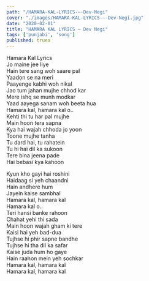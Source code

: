 ```yaml
---
path: "/HAMARA-KAL-LYRICS-–-Dev-Negi"
cover: "./images/HAMARA-KAL-LYRICS-–-Dev-Negi.jpg"
date: "2020-02-01"
title: "HAMARA KAL LYRICS – Dev Negi"
tags: ['punjabi', 'song']
published: truea
---
```

  
Hamara Kal Lyrics  
Jo maine jee liye  
Hain tere sang woh saare pal  
Yaadon se na meri  
Paayenge kabhi woh nikal  
Jao tum jahan mujhe chhod kar  
Mere ishq se munh modkar  
Yaad aayega sanam woh beeta hua  
Hamara kal, hamara kal o..  
Kehti thi tu har pal mujhe  
Main hoon tera sapna  
Kya hai wajah chhoda jo yoon  
Toone mujhe tanha  
Tu dard hai, tu rahatein  
Tu hi hai dil ka sukoon  
Tere bina jeena pade  
Hai bebasi kya kahoon  
  
  
  
  
  
  
Kyun kho gayi hai roshini  
Haidaag si yeh chaandni  
Hain andhere hum  
Jayein kaise sambhal  
Hamara kal, hamara kal  
Hamara kal o..  
Teri hansi banke rahoon  
Chahat yehi thi sada  
Main hoon wajah gham ki tere  
Kaisi hai yeh bad-dua  
Tujhse hi phir sapne bandhe  
Tujhse hi tha dil ka safar  
Kaise juda hum ho gaye  
Hain raahon mein yeh sochkar  
Hamara kal, hamara kal  
Hamara kal, hamara kal  
